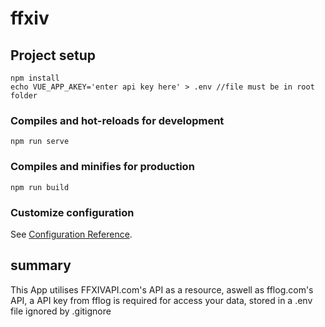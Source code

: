 # ffxiv

## Project setup
```
npm install
echo VUE_APP_AKEY='enter api key here' > .env //file must be in root folder
```


### Compiles and hot-reloads for development
```
npm run serve
```

### Compiles and minifies for production
```
npm run build
```

### Customize configuration
See [Configuration Reference](https://cli.vuejs.org/config/).

## summary

This App utilises FFXIVAPI.com's API as a resource,
aswell as fflog.com's API, a API key from fflog is required for access your data,
stored in a .env file ignored by .gitignore
